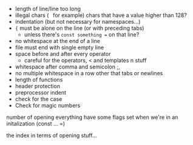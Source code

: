 - length of line/line too long
- illegal chars (` ` for example) chars that have a value higher than 128?
- indentation (but not necessary for namespaces...)
- `{` must be alone on the line (or with preceding tabs)
	- unless there's `const something =` on that line?
- no whitespace at the end of a line
- file must end with single empty line
- space before and after every operator
	- careful for the operators, < and templates n stuff
- whitespace after comma and semicolon ;,
- no multiple whitespace in a row other that tabs or newlines
- length of functions
- header protection
- preprocessor indent
- check for the case
- Check for magic numbers

number of opening everything
have some flags set when we're in an initalization (const ... =)

the index in terms of opening stuff...

